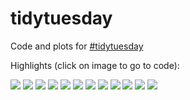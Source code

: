 # tidytuesday

Code and plots for [#tidytuesday](https://github.com/rfordatascience/tidytuesday)

Highlights (click on image to go to code): <br>
<div class="row"> 
  <div class="column">
  	<a href="2020-week08"><img src="2020-week08/plots/food-consumption.png"></a>
  	<a href="2020-week07"><img src="2020-week07/plots/hotels-rooms.png"></a>
  	<a href="2020-week05"><img src="2020-week05/plots/sf-tree-trunks.png"></a>
  	<a href="2020-week03"><img src="2020-week03/plots/passwords-bsplines.png"></a>
	<a href="week-51"><img src="week-51/plots/dog-friendliness.png"></a>
	<a href="week-45"><img src="week-51/plots/commute-waffle.png"></a>
	<a href="week-40"><img src="week-40/figures/pizza-likert.png"></a>
	<a href="week-33"><img src="week-33/emperors_table.png"></a>
	<a href="week-32"><img src="week-32/bob_ross.png"></a>
	<a href="week-23"><img src="week-23/ramen.png"></a>
	<a href="week-21"><img src="week-21/waste.png"></a>
	<a href="week-20"><img src="week-20/nobelShared-Medicine.png"></a>
  </div>
</div>